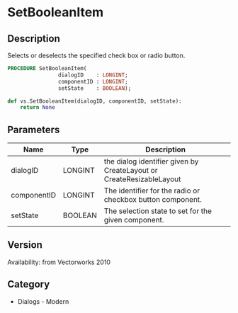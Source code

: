 # SetBooleanItem

## Description
Selects or deselects the specified check box or radio button.

```pascal
PROCEDURE SetBooleanItem(
				dialogID    : LONGINT;
				componentID : LONGINT;
				setState    : BOOLEAN);
```

```python
def vs.SetBooleanItem(dialogID, componentID, setState):
    return None
```

## Parameters
|Name|Type|Description|
|---|---|---|
|dialogID|LONGINT|the dialog identifier given by CreateLayout or CreateResizableLayout|
|componentID|LONGINT|The identifier for the radio or checkbox button component.|
|setState|BOOLEAN|The selection state to set for the given component.|

## Version
Availability: from Vectorworks 2010

## Category
* Dialogs - Modern

